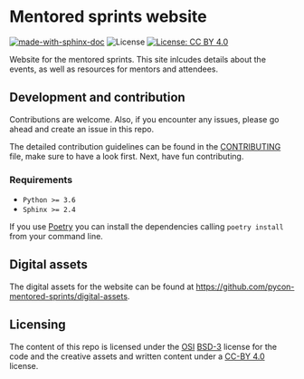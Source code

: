 # Mentored sprints website

[![made-with-sphinx-doc](https://img.shields.io/badge/Made%20with-Sphinx-lightgrey.svg?colorA=222f3e&colorB=00d2d3&style=flat.svg)](https://www.sphinx-doc.org/) ![License](https://img.shields.io/badge/License-BSD%203--Clause-gray.svg?colorA=222f3e&colorB=7A76C2&style=flat.svg) [![License: CC BY 4.0](https://img.shields.io/badge/License-CC%20BY%204.0-lightgrey.svg?colorA=222f3e&colorB=FF6F91&style=flat.svg)](https://creativecommons.org/licenses/by/4.0/)

Website for the mentored sprints. This site inlcudes details about the events, as well as resources for mentors and attendees.

## Development and contribution

Contributions are welcome. Also, if you encounter any issues, please go ahead and create an issue in this repo.

The detailed contribution guidelines can be found in the [CONTRIBUTING](./CONTRIBUTING.md) file, make sure to have a look first. Next, have fun contributing.

### Requirements

- `Python >= 3.6`
- `Sphinx >= 2.4`

If you use [Poetry](https://poetry.eustace.io/) you can install the dependencies calling `poetry install` from your command line.

## Digital assets

The digital assets for the website can be found at <https://github.com/pycon-mentored-sprints/digital-assets>.

## Licensing

The content of this repo is licensed under the [OSI](https://opensource.org/osd) [BSD-3](https://opensource.org/licenses/BSD-3-Clause) license for the code and the creative assets and written content under a [CC-BY 4.0](https://creativecommons.org/licenses/by/4.0/) license.
